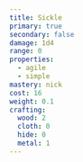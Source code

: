 ```yaml
---
title: Sickle
primary: true
secondary: false
damage: 1d4
range: 0
properties:
  - agile
  - simple
mastery: nick
cost: 16
weight: 0.1
crafting:
  wood: 2
  cloth: 0
  hide: 0
  metal: 1
---
```



